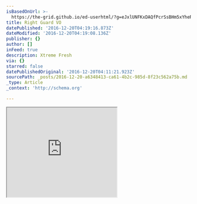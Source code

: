 ```yaml
---
isBasedOnUrl: >-
  https://the-grid.github.io/ed-userhtml/?g=eJxlUNFKxDAQfPcrSsBHm5xYheRyD_5JetleFva6Idlr9O_NVUHBpxmG3ZlhjhG3ocongVeZKwryagtQENzANYyS7MGYR5dDjLhenoSznV7H5-lXmlmEr_bF5A-nTkdcSrjCP9MwV6abgLs7GFfwkqQjwXKHHw_zNzLBfrNzNdRy9iqJ5Gq1bq2NWDPLKJuuKRTQb-9lUsOePXOJULwy_etcmKi39GplNQQibsuNqOsAq1e9r_4u3Enf4vTwBXReXnM
title: Right Guard VO
datePublished: '2016-12-20T04:19:16.873Z'
dateModified: '2016-12-20T04:19:08.136Z'
publisher: {}
author: []
inFeed: true
description: Xtreme Fresh
via: {}
starred: false
datePublishedOriginal: '2016-12-20T04:11:21.923Z'
sourcePath: _posts/2016-12-20-a6348413-ca61-4b2c-985d-8f23c562a75b.md
_type: Article
_context: 'http://schema.org'

---
```

<iframe src="https://the-grid.github.io/ed-userhtml/?g=eJxlUNFKxDAQfPcrSsBHm5xYheRyD_5JetleFva6Idlr9O_NVUHBpxmG3ZlhjhG3ocongVeZKwryagtQENzANYyS7MGYR5dDjLhenoSznV7H5-lXmlmEr_bF5A-nTkdcSrjCP9MwV6abgLs7GFfwkqQjwXKHHw_zNzLBfrNzNdRy9iqJ5Gq1bq2NWDPLKJuuKRTQb-9lUsOePXOJULwy_etcmKi39GplNQQibsuNqOsAq1e9r_4u3Enf4vTwBXReXnM" height="244" style=""></iframe>